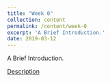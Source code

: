 ```yaml
---
title: "Week 0"
collection: content
permalink: /content/week-0
excerpt: 'A Brief Introduction.'
date: 2019-03-12
---
```

A Brief Introduction.

[Description](https://havard-biostat-reading-group.github.io/deep-learning/files/papers/Description.docx)

